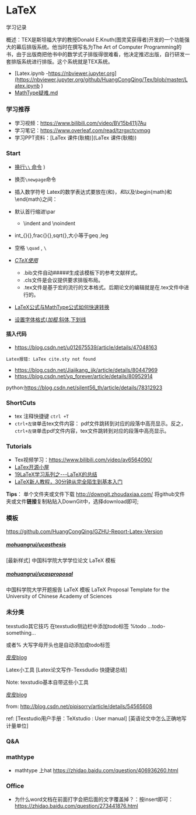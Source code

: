 # LaTeX

学习记录


概述：TEX是斯坦福大学的教授Donald E.Knuth(图灵奖获得者)开发的一个功能强大的幕后排版系统。他当时在撰写名为The Art of Computer Programming的书，由于出版商把他书中的数学式子排版得很难看，他决定推迟出版，自行研发一套排版系统进行排版。这个系统就是TEX系统。

* [Latex.ipynb	-https://nbviewer.jupyter.org](https://nbviewer.jupyter.org/github/HuangCongQing/Tex/blob/master/Latex.ipynb	)
* [MathType疑难.md](MathType.md)

### 学习推荐

* 学习视频：https://www.bilibili.com/video/BV15b411j7Au
* 学习笔记：https://www.overleaf.com/read/tzrgxctcvmqg
* 学习PPT资料：[LaTex 课件(耿楠)](LaTex 课件(耿楠))

### Start

* [换行`\\` 命令]([https://jingyan.baidu.com/article/49ad8bce54d9535835d8fa6e.html](https://jingyan.baidu.com/article/49ad8bce54d9535835d8fa6e.html))
  )
* 换页`\newpage`命令
* 插入数学符号
  Latex的数学表达式要放在\(和\)，$和$以及\begin{math}和\end{math}之间：
* 默认首行缩进\par

  * \indent  and  \noindent
* int_{}{},frac{}{},sqrt{},大小等于geq ,leg
* 空格 `\quad` , `\`
* [*CTeX使用*](https://blog.csdn.net/wangyang163wy/article/details/81265321)

  * .bib文件自动#####生成该模板下的参考文献样式。
  * .cls文件是会议提供要求排版布局。
  * .tex文件是基于宏的流行的文本格式。后期论文的编辑就是在.tex文件中进行的。
* [LaTeX公式与MathType公式如何快速转换](http://www.mathtype.cn/jiqiao/zhuanhua-gongshi.html)
* [设置字体格式(*加粗*,斜体,下划线](http://jingyan.baidu.com/article/48206aeadf374c216bd6b36e.html)

#### 插入代码

* https://blog.csdn.net/u012675539/article/details/47048163

```
Latex报错: LaTex cite.sty not found

```

* https://blog.csdn.net/Jiajikang_jjk/article/details/80447969
* https://blog.csdn.net/yq_forever/article/details/80952914

python:https://blog.csdn.net/silent56_th/article/details/78312923

### ShortCuts

* tex 注释快捷键 `ctrl +T`
* `ctrl+左键`单击tex文件内容： pdf文件跳转到对应的段落中高亮显示。反之，`ctrl+左键`单击pdf文件内容，tex文件跳转到对应的段落中高亮显示。

### Tutorials

* Tex视频学习：https://www.bilibili.com/video/av6564090/
* [LaTex开源小屋](https://www.latexstudio.net/)
* [19LaTeX学习系列之---LaTeX的总结](https://www.jianshu.com/p/1d99b3c883a6)
* [LaTeX新人教程，30分钟从完全陌生到基本入门](https://blog.csdn.net/perfumekristy/article/details/8515272)

**Tips**：
单个文件夹或文件下载
http://downgit.zhoudaxiaa.com/
将github文件夹或文件**链接**复制粘贴入DownGit中，选择download即可;

### 模板



https://github.com/HuangCongQing/GZHU-Report-Latex-Version

##### [mohuangrui/*ucasthesis*](https://github.com/mohuangrui/ucasthesis)

[最新样式] 中国科学院大学学位论文 LaTeX 模板

##### [mohuangrui/*ucasproposal*](https://github.com/mohuangrui/ucasproposal)

中国科学院大学开题报告 LaTeX 模板 LaTeX Proposal Template for the University of Chinese Academy of Sciences

### 未分类

texstudio其它技巧
在texstudio侧边栏中添加todo标签 %todo ...todo-something...

或者% 大写字母开头也是自动添加成todo标签

[皮皮blog](http://blog.csdn.net/pipisorry)

Latex小工具
[Latex论文写作-Texsdudio 快捷键总结]

Note: texstudio基本自带这些小工具

[皮皮blog](http://blog.csdn.net/pipisorry)

from: http://blog.csdn.net/pipisorry/article/details/54565608

ref: [Texstudio用户手册：TeXstudio : User manual]
[英语论文中怎么正确地写计量单位]

### Q&A

### mathtype

* mathtype 上hat
  https://zhidao.baidu.com/question/406936260.html

### Office

* 为什么word文档在前面打字会把后面的文字覆盖掉？：按insert即可：https://zhidao.baidu.com/question/273441876.html

